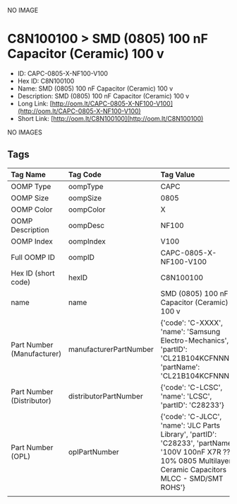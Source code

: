 


  
NO IMAGE  
# C8N100100 > SMD (0805) 100 nF Capacitor (Ceramic) 100 v

- ID: CAPC-0805-X-NF100-V100
- Hex ID: C8N100100
- Name: SMD (0805) 100 nF Capacitor (Ceramic) 100 v
- Description: SMD (0805) 100 nF Capacitor (Ceramic) 100 v
- Long Link: [http://oom.lt/CAPC-0805-X-NF100-V100](http://oom.lt/CAPC-0805-X-NF100-V100)
- Short Link: [http://oom.lt/C8N100100](http://oom.lt/C8N100100)
  
NO IMAGES  
## Tags
  

|Tag Name|Tag Code|Tag Value|
| :--- | :--- | :--- |
|OOMP Type|oompType|CAPC|
|OOMP Size|oompSize|0805|
|OOMP Color|oompColor|X|
|OOMP Description|oompDesc|NF100|
|OOMP Index|oompIndex|V100|
|Full OOMP ID|oompID|CAPC-0805-X-NF100-V100|
|Hex ID (short code)|hexID|C8N100100|
|name|name|SMD (0805) 100 nF Capacitor (Ceramic) 100 v|
|Part Number (Manufacturer)|manufacturerPartNumber|{'code': 'C-XXXX', 'name': 'Samsung Electro-Mechanics', 'partID': 'CL21B104KCFNNNE', 'partName': 'CL21B104KCFNNNE'}|
|Part Number (Distributor)|distributorPartNumber|{'code': 'C-LCSC', 'name': 'LCSC', 'partID': 'C28233'}|
|Part Number (OPL)|oplPartNumber|{'code': 'C-JLCC', 'name': 'JLC Parts Library', 'partID': 'C28233', 'partName': '100V 100nF X7R ??10% 0805  Multilayer Ceramic Capacitors MLCC - SMD/SMT ROHS'}|
||||
